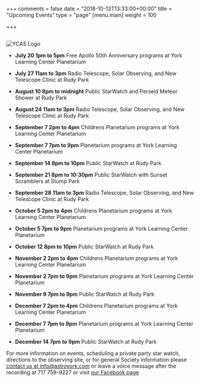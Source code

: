 +++
comments = false
date = "2018-10-13T13:33:00+00:00"
title = "Upcoming Events"
type = "page"
[menu.main]
weight = 100

+++

## 
![YCAS Logo](../img/YCAS2018b.jpg "York County Astronomical Society")
* **July 20 1pm to 5pm** Free Apollo 50th Anniversary programs at York Learning Center Planetarium

* **July 27 11am to 3pm** Radio Telescope, Solar Observing, and New Telescope Clinic at Rudy Park

* **August 10 8pm to midnight** Public StarWatch and Perseid Meteor Shower at Rudy Park

* **August 24 11am to 3pm** Radio Telescope, Solar Observing, and New Telescope Clinic at Rudy Park

* **September 7 2pm to 4pm** Childrens Planetarium programs at York Learning Center Planetarium

* **September 7 7pm to 9pm** Planetarium programs at York Learning Center Planetarium

* **September 14 8pm to 10pm** Public StarWatch at Rudy Park

* **September 21 8pm to 10:30pm** Public StarWatch with Sunset Scramblers at Stump Park

* **September 28 11am to 3pm** Radio Telescope, Solar Observing, and New Telescope Clinic at Rudy Park

* **October 5 2pm to 4pm** Childrens Planetarium programs at York Learning Center Planetarium

* **October 5 7pm to 9pm** Planetarium programs at York Learning Center Planetarium

* **October 12 8pm to 10pm** Public StarWatch at Rudy Park

* **November 2 2pm to 4pm** Childrens Planetarium programs at York Learning Center Planetarium

* **November 2 7pm to 9pm** Planetarium programs at York Learning Center Planetarium

* **November 9 7pm to 9pm** Public StarWatch at Rudy Park

* **December 7 2pm to 4pm** Childrens Planetarium programs at York Learning Center Planetarium

* **December 7 7pm to 9pm** Planetarium programs at York Learning Center Planetarium

* **December 14 7pm to 9pm** Public StarWatch at Rudy Park

For more information on events, scheduling a private party star watch, directions to the observing site, or for general Society information please [contact us at info@astroyork.com](info@astroyork.com) or leave a voice message after the recording at 717 759-9227 or visit [our Facebook page](https://www.facebook.com/astroyork)

